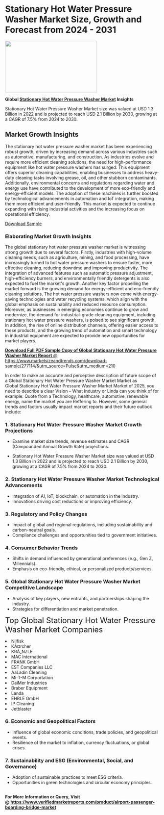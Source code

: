 <H1>Stationary Hot Water Pressure Washer Market Size, Growth and Forecast from 2024 - 2031</H1><img class="aligncenter size-medium wp-image-584254" src="https://thirdeyenews.in/wp-content/uploads/2024/09/Global-Market-Research-300x168.jpeg" alt="" width="300" height="168" /><p><strong>Global&nbsp;<a href="https://www.marketsizeandtrends.com/download-sample/277114/&amp;utm_source=Pulse&amp;utm_medium=210">Stationary Hot Water Pressure Washer Market</a> Insights</strong></p><p>Stationary Hot Water Pressure Washer Market size was valued at USD 1.3 Billion in 2022 and is projected to reach USD 2.1 Billion by 2030, growing at a CAGR of 7.5% from 2024 to 2030.</p><p><h2>Market Growth Insights</h2> The stationary hot water pressure washer market has been experiencing robust growth, driven by increasing demand across various industries such as automotive, manufacturing, and construction. As industries evolve and require more efficient cleaning solutions, the need for high-performance equipment like hot water pressure washers has surged. This equipment offers superior cleaning capabilities, enabling businesses to address heavy-duty cleaning tasks involving grease, oil, and other stubborn contaminants. Additionally, environmental concerns and regulations regarding water and energy use have contributed to the development of more eco-friendly and energy-efficient models. The adoption of these machines is further boosted by technological advancements in automation and IoT integration, making them more efficient and user-friendly. This market is expected to continue expanding with rising industrial activities and the increasing focus on operational efficiency. <p><a href="#">Download Sample</a></p> <h3>Elaborating Market Growth Insights</h3> The global stationary hot water pressure washer market is witnessing strong growth due to several factors. Firstly, industries with high-volume cleaning needs, such as agriculture, mining, and food processing, have increasingly turned to hot water pressure washers to ensure faster, more effective cleaning, reducing downtime and improving productivity. The integration of advanced features such as automatic pressure adjustment, high-efficiency burners, and environmentally friendly detergents is also expected to fuel the market's growth. Another key factor propelling the market forward is the growing demand for energy-efficient and eco-friendly cleaning solutions. The hot water pressure washers now come with energy-saving technologies and water recycling systems, which align with the global emphasis on sustainability and reduced resource consumption. Moreover, as businesses in emerging economies continue to grow and modernize, the demand for industrial-grade cleaning equipment, including stationary hot water pressure washers, is poised to see significant growth. In addition, the rise of online distribution channels, offering easier access to these products, and the growing trend of automation and smart technology in industrial equipment are expected to provide new opportunities for market players. <p><a href="#"></p><p><span class=""><strong>Download Full PDF Sample Copy of Global Stationary Hot Water Pressure Washer Market Report</strong> @ <a href="https://www.marketsizeandtrends.com/download-sample/277114/&amp;utm_source=Pulse&amp;utm_medium=210" target="_blank">https://www.marketsizeandtrends.com/download-sample/277114/&amp;utm_source=Pulse&amp;utm_medium=210</a></span></p><p>In order to make an accurate and perceptive description of future scope of a Global&nbsp;Stationary Hot Water Pressure Washer Market Market as Global&nbsp;Stationary Hot Water Pressure Washer Market Market of 2025, you need to describe a clear Vision &ndash; What Industry or Linda can you think of for example: Quote from a Technology, healthcare, automotive, renewable energy, name the market you are Reffering to. However, some general trends and factors usually impact market reports and their future outlook include:</p><h3>1.&nbsp;<strong>Stationary Hot Water Pressure Washer Market Growth Projections</strong></h3><ul><li>Examine market size trends, revenue estimates and CAGR (Compounded Annual Growth Rate) projections.</li><li><p>Stationary Hot Water Pressure Washer Market size was valued at USD 1.3 Billion in 2022 and is projected to reach USD 2.1 Billion by 2030, growing at a CAGR of 7.5% from 2024 to 2030.</p></li></ul><h3>2.&nbsp;<strong>Stationary Hot Water Pressure Washer Market Technological Advancements</strong></h3><ul><li>Integration of AI, IoT, blockchain, or automation in the industry.</li><li>Innovations driving cost reductions or improving efficiency.</li></ul><h3>3.&nbsp;<strong>Regulatory and Policy Changes</strong></h3><ul><li>Impact of global and regional regulations, including sustainability and carbon-neutral goals.</li><li>Compliance challenges and opportunities tied to government initiatives.</li></ul><h3>4.&nbsp;<strong>Consumer Behavior Trends</strong></h3><ul><li>Shifts in demand influenced by generational preferences (e.g., Gen Z, Millennials).</li><li>Emphasis on eco-friendly, ethical, or personalized products/services.</li></ul><h3>5.&nbsp;<strong>Global Stationary Hot Water Pressure Washer Market Competitive Landscape</strong></h3><ul><li>Analysis of key players, new entrants, and partnerships shaping the industry.</li><li>Strategies for differentiation and market penetration.</li></ul><p data-pm-slice="1 1 []"><span style="color: inherit; font-family: inherit; font-size: 25px;">Top Global Stationary Hot Water Pressure Washer Market Companies</span></p><div class="" data-test-id=""><p><li>Nilfisk</li><li> KÃ¤rcher</li><li> KRÃ„NZLE</li><li> MAC International</li><li> FRANK GmbH</li><li> EST Companies LLC</li><li> AaLadin Cleaning</li><li> Mi-T-M Corportation</li><li> DaiMer Industries</li><li> Braber Equipment</li><li> Landa</li><li> EHRLE GmbH</li><li> IP Cleaning</li><li> Jetblaster</li></p></div><h3>6.&nbsp;<strong>Economic and Geopolitical Factors</strong></h3><ul><li>Influence of global economic conditions, trade policies, and geopolitical events.</li><li>Resilience of the market to inflation, currency fluctuations, or global crises.</li></ul><h3>7.&nbsp;<strong>Sustainability and ESG (Environmental, Social, and Governance)</strong></h3><ul><li>Adoption of sustainable practices to meet ESG criteria.</li><li>Opportunities in green technologies and circular economy principles.</li></ul><h2><strong style="font-size: 14px;">For More Information or Query, Visit @&nbsp;</strong><a style="background-color: #ffffff; font-size: 14px;" href="https://www.marketsizeandtrends.com/report/stationary-hot-water-pressure-washer-market/" target="_blank">https://www.verifiedmarketreports.com/product/airport-passenger-boarding-bridge-market</a></h2>

